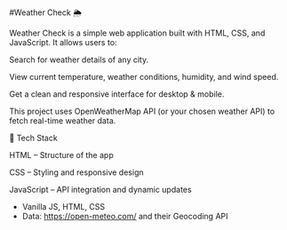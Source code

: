 #Weather Check 🌦️

Weather Check is a simple web application built with HTML, CSS, and JavaScript.
It allows users to:

Search for weather details of any city.

View current temperature, weather conditions, humidity, and wind speed.

Get a clean and responsive interface for desktop & mobile.

This project uses OpenWeatherMap API (or your chosen weather API) to fetch real-time weather data.

🚀 Tech Stack

HTML – Structure of the app

CSS – Styling and responsive design

JavaScript – API integration and dynamic updates

- Vanilla JS, HTML, CSS
- Data: https://open-meteo.com/ and their Geocoding API


